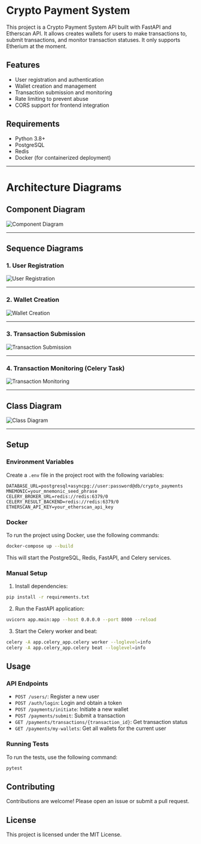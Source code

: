 # Crypto Payment System

This project is a Crypto Payment System API built with FastAPI and Etherscan API. It allows creates wallets for users to make transactions to, submit transactions, and monitor transaction statuses.
It only supports Etherium at the moment.

## Features

- User registration and authentication
- Wallet creation and management
- Transaction submission and monitoring
- Rate limiting to prevent abuse
- CORS support for frontend integration

## Requirements

- Python 3.8+
- PostgreSQL
- Redis
- Docker (for containerized deployment)

---

# Architecture Diagrams

## Component Diagram

![Component Diagram](docs/uml/component_diagram.svg)

---

## Sequence Diagrams

### 1. User Registration

![User Registration](docs/uml/user_registration.svg)

---

### 2. Wallet Creation

![Wallet Creation](docs/uml/wallet_creation.svg)

---

### 3. Transaction Submission

![Transaction Submission](docs/uml/transaction_submission.svg)

---

### 4. Transaction Monitoring (Celery Task)

![Transaction Monitoring](docs/uml/transaction_monitoring.svg)

---

## Class Diagram

![Class Diagram](docs/uml/class_diagram.svg)

---

## Setup

### Environment Variables

Create a `.env` file in the project root with the following variables:

```
DATABASE_URL=postgresql+asyncpg://user:password@db/crypto_payments
MNEMONIC=your_mnemonic_seed_phrase
CELERY_BROKER_URL=redis://redis:6379/0
CELERY_RESULT_BACKEND=redis://redis:6379/0
ETHERSCAN_API_KEY=your_etherscan_api_key
```

### Docker

To run the project using Docker, use the following commands:

```sh
docker-compose up --build
```

This will start the PostgreSQL, Redis, FastAPI, and Celery services.

### Manual Setup

1. Install dependencies:

```sh
pip install -r requirements.txt
```

2. Run the FastAPI application:

```sh
uvicorn app.main:app --host 0.0.0.0 --port 8000 --reload
```

3. Start the Celery worker and beat:

```sh
celery -A app.celery_app.celery worker --loglevel=info
celery -A app.celery_app.celery beat --loglevel=info
```

## Usage

### API Endpoints

- `POST /users/`: Register a new user
- `POST /auth/login`: Login and obtain a token
- `POST /payments/initiate`: Initiate a new wallet
- `POST /payments/submit`: Submit a transaction
- `GET /payments/transactions/{transaction_id}`: Get transaction status
- `GET /payments/my-wallets`: Get all wallets for the current user

### Running Tests

To run the tests, use the following command:

```sh
pytest
```

## Contributing

Contributions are welcome! Please open an issue or submit a pull request.

## License

This project is licensed under the MIT License.